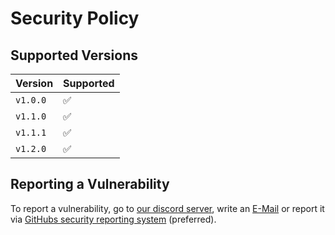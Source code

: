 # Security Policy

## Supported Versions

| Version  | Supported          |
| -------- | ------------------ |
| `v1.0.0` | :white_check_mark: |
| `v1.1.0` | :white_check_mark: |
| `v1.1.1` | :white_check_mark: |
| `v1.2.0` | :white_check_mark: |

## Reporting a Vulnerability

To report a vulnerability, go to [our discord server](https://discord.gg/JVyyDukQqV), write an
[E-Mail](mailto:elbe.dev.plaq@gmail.com) or report it via
[GitHubs security reporting system](https://github.com/ElBe-Development/localizer-rs/security/advisories/new)
(preferred).
